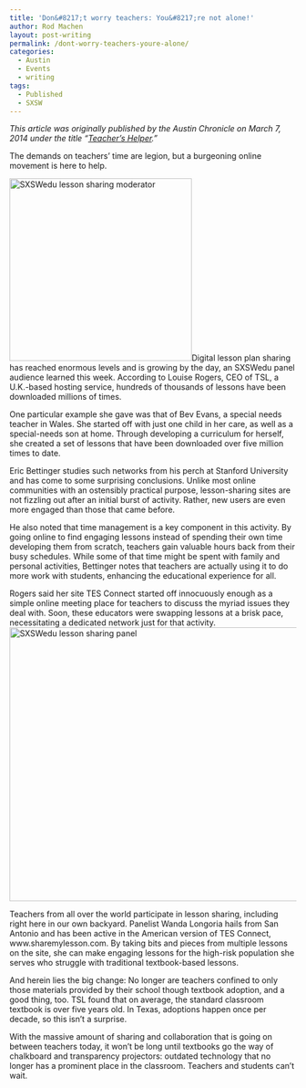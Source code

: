 ```yaml
---
title: 'Don&#8217;t worry teachers: You&#8217;re not alone!'
author: Rod Machen
layout: post-writing
permalink: /dont-worry-teachers-youre-alone/
categories:
  - Austin
  - Events
  - writing
tags:
  - Published
  - SXSW
---
```

*This article was originally published by the Austin Chronicle on March 7, 2014 under the title &#8220;<a href="http://www.austinchronicle.com/daily/news/2014-03-07/teachers-helper/" target="_blank">Teacher’s Helper</a>.&#8221;*

<p dir="ltr">
  The demands on teachers&#8217; time are legion, but a burgeoning online movement is here to help.
</p>

<p dir="ltr">
  <img class="alignright size-full wp-image-439" src="http://words.rodmachen.com/wp-content/uploads/2014/03/SXSWedu-moderator.jpg" alt="SXSWedu lesson sharing moderator" width="320" height="320" />Digital lesson plan sharing has reached enormous levels and is growing by the day, an SXSWedu panel audience learned this week. According to Louise Rogers, CEO of TSL, a U.K.-based hosting service, hundreds of thousands of lessons have been downloaded millions of times.
</p>

<p dir="ltr">
  One particular example she gave was that of Bev Evans, a special needs teacher in Wales. She started off with just one child in her care, as well as a special-needs son at home. Through developing a curriculum for herself, she created a set of lessons that have been downloaded over five million times to date.<!--more-->
</p>

<p dir="ltr">
  Eric Bettinger studies such networks from his perch at Stanford University and has come to some surprising conclusions. Unlike most online communities with an ostensibly practical purpose, lesson-sharing sites are not fizzling out after an initial burst of activity. Rather, new users are even more engaged than those that came before.
</p>

<p dir="ltr">
  He also noted that time management is a key component in this activity. By going online to find engaging lessons instead of spending their own time developing them from scratch, teachers gain valuable hours back from their busy schedules. While some of that time might be spent with family and personal activities, Bettinger notes that teachers are actually using it to do more work with students, enhancing the educational experience for all.
</p>

<p dir="ltr">
  Rogers said her site TES Connect started off innocuously enough as a simple online meeting place for teachers to discuss the myriad issues they deal with. Soon, these educators were swapping lessons at a brisk pace, necessitating a dedicated network just for that activity.<img class="alignright size-full wp-image-440" src="http://words.rodmachen.com/wp-content/uploads/2014/03/SXSWedu-Panel.jpg" alt="SXSWedu lesson sharing panel" width="720" height="480" />
</p>

<p dir="ltr">
  Teachers from all over the world participate in lesson sharing, including right here in our own backyard. Panelist Wanda Longoria hails from San Antonio and has been active in the American version of TES Connect, www.sharemylesson.com. By taking bits and pieces from multiple lessons on the site, she can make engaging lessons for the high-risk population she serves who struggle with traditional textbook-based lessons.
</p>

<p dir="ltr">
  And herein lies the big change: No longer are teachers confined to only those materials provided by their school though textbook adoption, and a good thing, too. TSL found that on average, the standard classroom textbook is over five years old. In Texas, adoptions happen once per decade, so this isn&#8217;t a surprise.
</p>

<p dir="ltr">
  With the massive amount of sharing and collaboration that is going on between teachers today, it won&#8217;t be long until textbooks go the way of chalkboard and transparency projectors: outdated technology that no longer has a prominent place in the classroom. Teachers and students can&#8217;t wait.
</p>